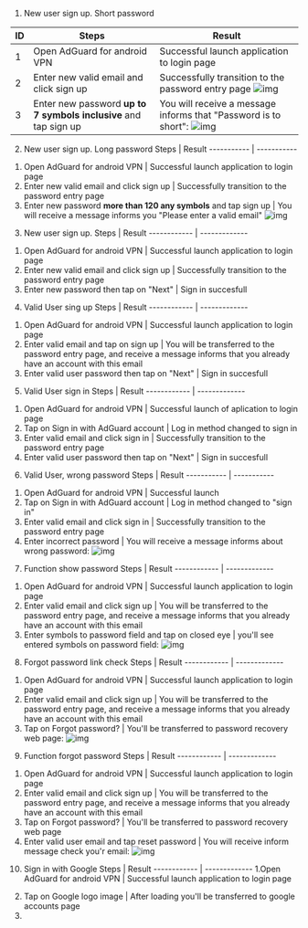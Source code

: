 1) New user sign up. Short password

ID           | Steps        | Result
------------ | ------------ | -------------
1 | Open AdGuard for android VPN | Successful launch application to login page
2 | Enter new valid email and click sign up | Successfully transition to the password entry page ![img](https://prnt.sc/14jmwww)
3 | Enter new password **up to 7 symbols inclusive** and tap sign up | You will receive a message informs that "Password is to short": ![img](https://prnt.sc/14jnhc9)

2) New user sign up. Long password
Steps       | Result
----------- | -----------
1. Open AdGuard for android VPN | Successful launch application to login page
2. Enter new valid email and click sign up | Successfully transition to the password entry page
3. Enter new password **more than 120 any symbols** and tap sign up | You will receive a message informs you "Please enter a valid email" ![img](https://prnt.sc/14jonmk)

3) New user sign up.
Steps       | Result
------------ | -------------
1. Open AdGuard for android VPN | Successful launch application to login page
2. Enter new valid email and click sign up | Successfully transition to the password entry page
3. Enter new password then tap on "Next" | Sign in succesfull

4) Valid User sing up
Steps       | Result
------------ | -------------
1. Open AdGuard for android VPN | Successful launch application to login page
2. Enter valid email and tap on sign up | You will be transferred to the password entry page, and receive a message informs that you already have an account with this email
3. Enter valid user password then tap on "Next" | Sign in succesfull

5) Valid User sign in
Steps       | Result
------------ | -------------
1. Open AdGuard for android VPN | Successful launch of aplication to login page
2. Tap on Sign in with AdGuard account | Log in method changed to sign in
3. Enter valid email and click sign in | Successfully transition to the password entry page
4. Enter valid user password then tap on "Next" | Sign in succesfull

6) Valid User, wrong password
Steps       | Result
----------- | -----------
1. Open AdGuard for android VPN | Successful launch
2. Tap on Sign in with AdGuard account | Log in method changed to "sign in"
3. Enter valid email and click sign in | Successfully transition to the password entry page
4. Enter incorrect password | You will receive a message informs about wrong password: ![img](https://prnt.sc/14jxs6r)

7) Function show password 
Steps       | Result
------------ | -------------
1. Open AdGuard for android VPN | Successful launch application to login page
2. Enter valid email and click sign up | You will be transferred to the password entry page, and receive a message informs that you already have an account with this email
3. Enter symbols to password field and tap on closed eye | you'll see entered symbols on password field: ![img](https://prnt.sc/14jzwea)

8) Forgot password link check
Steps       | Result
------------ | -------------
1. Open AdGuard for android VPN | Successful launch application to login page
2. Enter valid email and click sign up | You will be transferred to the password entry page, and receive a message informs that you already have an account with this email
3. Tap on Forgot password? |  You'll be transferred to password recovery web page: ![img](https://prnt.sc/14k0lbu)

9) Function forgot password
Steps       | Result
------------ | -------------
1. Open AdGuard for android VPN | Successful launch application to login page
2. Enter valid email and click sign up | You will be transferred to the password entry page, and receive a message informs that you already have an account with this email
3. Tap on Forgot password? |  You'll be transferred to password recovery web page
4. Enter valid user email and tap reset password | You will receive inform message check you'r email: ![img](https://prnt.sc/14k3f6a)

10) Sign in with Google
Steps       | Result
------------ | -------------
1.Open AdGuard for android VPN | Successful launch application to login page
2. Tap on Google logo image | After loading you'll be transferred to google accounts page
3.

